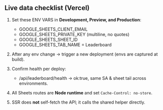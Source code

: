 ## Live data checklist (Vercel)

1) Set these ENV VARS in **Development, Preview, and Production**:
   - GOOGLE_SHEETS_CLIENT_EMAIL
   - GOOGLE_SHEETS_PRIVATE_KEY  (multiline, no quotes)
   - GOOGLE_SHEETS_SHEET_ID
   - GOOGLE_SHEETS_TAB_NAME = Leaderboard

2) After any env change → trigger a new deployment (envs are captured at build).

3) Confirm health per deploy:
   - /api/leaderboard/health → ok:true, same SA & sheet tail across environments.

4) All Sheets routes are **Node runtime** and set `Cache-Control: no-store`.

5) SSR does **not** self-fetch the API; it calls the shared helper directly.
